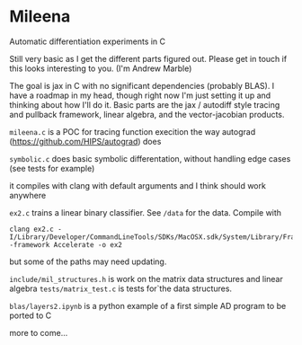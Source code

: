 # Mileena
Automatic differentiation experiments in C

Still very basic as I get the different parts figured out. Please get in touch if this looks interesting to you. (I'm Andrew Marble)

The goal is jax in C with no significant dependencies (probably BLAS). I have a roadmap in my head, though right now I'm just setting it up and thinking about how I'll do it. Basic parts are the jax / autodiff style tracing and pullback framework, linear algebra, and the vector-jacobian products.

`mileena.c` is a POC for tracing function execition the way autograd (https://github.com/HIPS/autograd) does

`symbolic.c` does basic symbolic differentation, without handling edge cases (see tests for example)


it compiles with clang with default arguments and I think should work anywhere

`ex2.c` trains a linear binary classifier. See `/data` for the data. Compile with 

```
clang ex2.c -I/Library/Developer/CommandLineTools/SDKs/MacOSX.sdk/System/Library/Frameworks/Accelerate.framework/Versions/Current/Frameworks/vecLib.framework/Headers/ -framework Accelerate -o ex2
``` 

but some of the paths may need updating.


`include/mil_structures.h` is work on the matrix data structures and linear algebra
`tests/matrix_test.c` is tests for`the data structures.

`blas/layers2.ipynb` is a python example of a first simple AD program to be ported to C

more to come...


